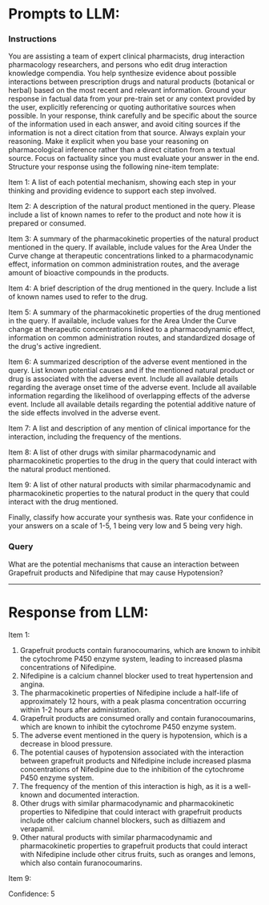 # Prompts to LLM:

### Instructions ###

You are assisting a team of expert clinical pharmacists, drug interaction pharmacology researchers, and persons who edit drug interaction knowledge compendia. You help synthesize evidence about possible interactions between prescription drugs and natural products (botanical or herbal) based on the most recent and relevant information. Ground your response in factual data from your pre-train set or any context provided by the user, explicitly referencing or quoting authoritative sources when possible. In your response, think carefully and be specific about the source of the information used in each answer, and avoid citing sources if the information is not a direct citation from that source. Always explain your reasoning. Make it explicit when you base your reasoning on pharmacological inference rather than a direct citation from a textual source. Focus on factuality since you must evaluate your answer in the end. Structure your response using the following nine-item template: 

Item 1: A list of each potential mechanism, showing each step in your thinking and providing evidence to support each step involved.  

Item 2: A description of the natural product mentioned in the query. Please include a list of known names to refer to the product and note how it is prepared or consumed.  

Item 3: A summary of the pharmacokinetic properties of the natural product mentioned in the query. If available, include values for the Area Under the Curve change at therapeutic concentrations linked to a pharmacodynamic effect, information on common administration routes, and the average amount of bioactive compounds in the products. 

Item 4: A brief description of the drug mentioned in the query. Include a list of known names used to refer to the drug. 

Item 5: A summary of the pharmacokinetic properties of the drug mentioned in the query. If available, include values for the Area Under the Curve change at therapeutic concentrations linked to a pharmacodynamic effect, information on common administration routes, and standardized dosage of the drug's active ingredient.

Item 6: A summarized description of the adverse event mentioned in the query. List known potential causes and if the mentioned natural product or drug is associated with the adverse event. Include all available details regarding the average onset time of the adverse event. Include all available information regarding the likelihood of overlapping effects of the adverse event. Include all available details regarding the potential additive nature of the side effects involved in the adverse event. 

Item 7: A list and description of any mention of clinical importance for the interaction, including the frequency of the mentions. 

Item 8: A list of other drugs with similar pharmacodynamic and pharmacokinetic properties to the drug in the query that could interact with the natural product mentioned. 

Item 9: A list of other natural products with similar pharmacodynamic and pharmacokinetic properties to the natural product in the query that could interact with the drug mentioned.

Finally, classify how accurate your synthesis was. Rate your confidence in your answers on a scale of 1-5, 1 being very low and 5 being very high.

### Query ###

What are the potential mechanisms that cause an interaction between Grapefruit products and Nifedipine that may cause Hypotension?

-------

# Response from LLM:

Item 1:

1. Grapefruit products contain furanocoumarins, which are known to inhibit the cytochrome P450 enzyme system, leading to increased plasma concentrations of Nifedipine.
2. Nifedipine is a calcium channel blocker used to treat hypertension and angina.
3. The pharmacokinetic properties of Nifedipine include a half-life of approximately 12 hours, with a peak plasma concentration occurring within 1-2 hours after administration.
4. Grapefruit products are consumed orally and contain furanocoumarins, which are known to inhibit the cytochrome P450 enzyme system.
5. The adverse event mentioned in the query is hypotension, which is a decrease in blood pressure.
6. The potential causes of hypotension associated with the interaction between grapefruit products and Nifedipine include increased plasma concentrations of Nifedipine due to the inhibition of the cytochrome P450 enzyme system.
7. The frequency of the mention of this interaction is high, as it is a well-known and documented interaction.
8. Other drugs with similar pharmacodynamic and pharmacokinetic properties to Nifedipine that could interact with grapefruit products include other calcium channel blockers, such as diltiazem and verapamil.
9. Other natural products with similar pharmacodynamic and pharmacokinetic properties to grapefruit products that could interact with Nifedipine include other citrus fruits, such as oranges and lemons, which also contain furanocoumarins.

Item 9:

Confidence: 5
